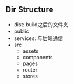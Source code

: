 ## Dir Structure

- dist: build之后的文件夹
- public
- services: 与后端通信
- src
  - assets
  - components
  - pages
  - router
  - stores